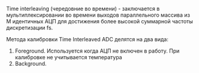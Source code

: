 Time interleaving (чередовние во времени) - заключается в мультиплексировании во времени выходов параллельного массива из М идентичных АЦП для достижения 
более высокой суммарной частоты дискретизации fs.

Метода калибровки Time Interleaved ADC делятся на два вида:
1. Foreground. Используется когда АЦП не включен в работу. При калибровке не учитывается температура
2. Background. 